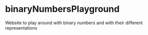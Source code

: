 # binaryNumbersPlayground
Website to play around with binary numbers and with their different representations
